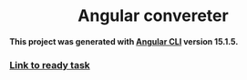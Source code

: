<h1 align="center">
Angular convereter
</h1> 

#### This project was generated with [Angular CLI](https://github.com/angular/angular-cli) version 15.1.5.



### [Link to ready task]()
